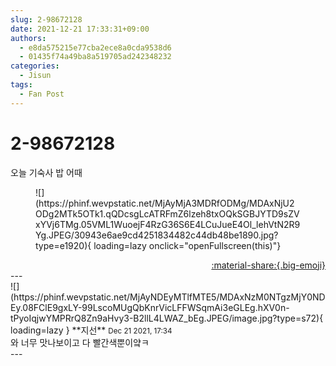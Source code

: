 ```yaml
---
slug: 2-98672128
date: 2021-12-21 17:33:31+09:00
authors:
  - e8da575215e77cba2ece8a0cda9538d6
  - 01435f74a49ba8a519705ad242348232
categories:
  - Jisun
tags:
  - Fan Post
---
```


# 2-98672128

<div class="post-container" markdown="1">
<div class="content-container md-sidebar__scrollwrap" markdown="1">

오늘 기숙사 밥 어때
<figure markdown="1">
![](https://phinf.wevpstatic.net/MjAyMjA3MDRfODMg/MDAxNjU2ODg2MTk5OTk1.qQDcsgLcATRFmZ6lzeh8txOQkSGBJYTD9sZVxYVj6TMg.05VML1WuoejF4RzG36S6E4LCuJueE4Ol_lehVtN2R9Yg.JPEG/30943e6ae9cd4251834482c44db48be1890.jpg?type=e1920){ loading=lazy onclick="openFullscreen(this)"}
</figure>


</div>
</div>

<div style="text-align: right;" markdown="1">
<a href="https://weverse.io/fromis9/fanpost/2-98672128" style="text-align: right;">:material-share:{.big-emoji}</a>
</div>
---

<div class="comments-container md-sidebar__scrollwrap" markdown="1">
<div class="comment" markdown="1">
<div class='id-container' markdown="1">
![](https://phinf.wevpstatic.net/MjAyNDEyMTlfMTE5/MDAxNzM0NTgzMjY0NDEy.08FClE9gxLY-99LscoMUgQbKnrVicLFFWSqmAi3eGLEg.hXV0n-tPyoIqjwYMPRrQ8Zn9aHvy3-B2llL4LWAZ_bEg.JPEG/image.jpg?type=s72){ loading=lazy }
**<span class="artist">지선</span>** <small>Dec 21 2021, 17:34</small><br>
</div>
<div class='comment-body' markdown="1">
와 너무 맛나보이고 다 빨간색뿐이얔ㅋ
</div>
</div>
</div>
---
